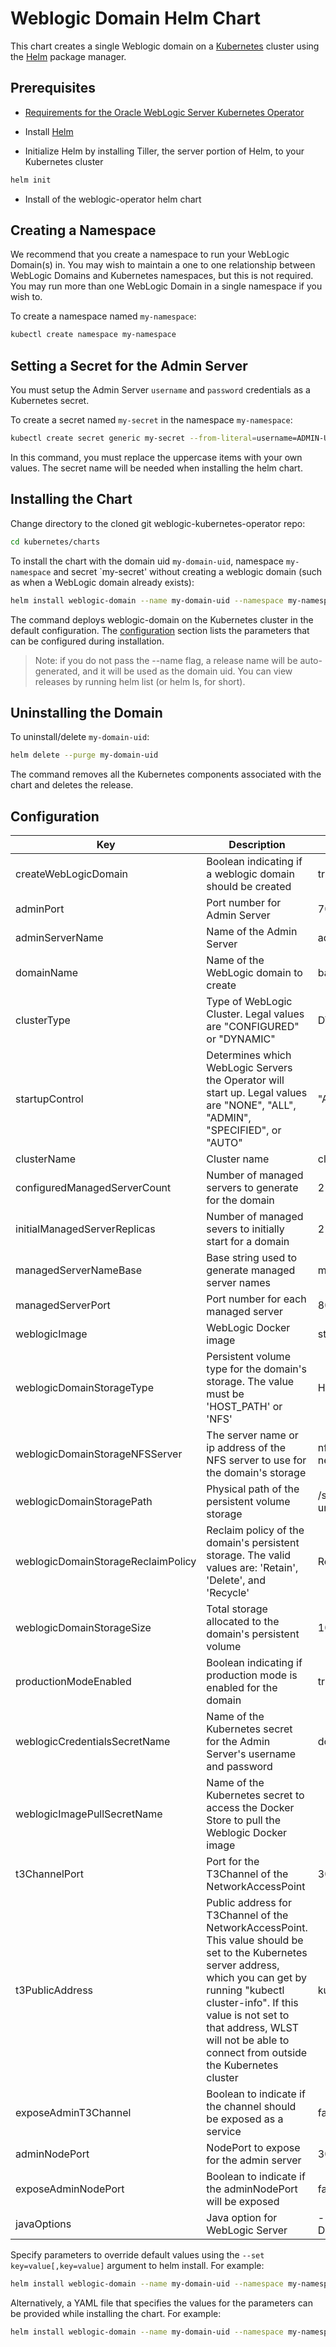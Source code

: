 # Weblogic Domain Helm Chart
This chart creates a single Weblogic domain on a [Kubernetes](https://kubernetes.io/) cluster using the 
[Helm](https://github.com/kubernetes/helm) package manager.

## Prerequisites
- [Requirements for the Oracle WebLogic Server Kubernetes Operator](https://github.com/oracle/weblogic-kubernetes-operator/blob/master/README.md)

- Install [Helm](https://github.com/kubernetes/helm#install)

- Initialize Helm by installing Tiller, the server portion of Helm, to your Kubernetes cluster

```bash
helm init
```
- Install of the weblogic-operator helm chart

## Creating a Namespace 
We recommend that you create a namespace to run your WebLogic Domain(s) in.
You may wish to maintain a one to one relationship between WebLogic Domains
and Kubernetes namespaces, but this is not required.  You may run more than
one WebLogic Domain in a single namespace if you wish to. 

To create a namespace named `my-namespace`:

```bash
kubectl create namespace my-namespace
```

## Setting a Secret for the Admin Server
You must setup the Admin Server `username` and `password` credentials as a Kubernetes secret.

To create a secret named `my-secret` in the namespace `my-namespace`:

```bash
kubectl create secret generic my-secret --from-literal=username=ADMIN-USERNAME --from-literal=password=ADMIN-PASSWORD --namespace my-namespace
```
In this command, you must replace the uppercase items with your
own values.  The secret name will be needed when installing the helm chart.

## Installing the Chart

Change directory to the cloned git weblogic-kubernetes-operator repo:

```bash
cd kubernetes/charts
```

To install the chart with the domain uid `my-domain-uid`, namespace `my-namespace` and secret `my-secret' without creating a weblogic domain (such as when a WebLogic domain already exists):

```bash
helm install weblogic-domain --name my-domain-uid --namespace my-namespace --set weblogicCredentialsSecretName=my-secret --set createWebLogicDomain=false
```

The command deploys weblogic-domain on the Kubernetes cluster in the default configuration. The [configuration](#configuration) section lists
the parameters that can be configured during installation.

> Note: if you do not pass the --name flag, a release name will be auto-generated, and it will be used as the domain uid.  You can view releases by running helm list (or helm ls, for short).


## Uninstalling the Domain
To uninstall/delete `my-domain-uid`:

```bash
helm delete --purge my-domain-uid
```

The command removes all the Kubernetes components associated with the chart and deletes the release.

## Configuration 
|  Key                           |  Description                      |  Default              |
| -------------------------------|-----------------------------------|-----------------------|
| createWebLogicDomain | Boolean indicating if a weblogic domain should be created | true |
| adminPort | Port number for Admin Server | 7001 |
| adminServerName | Name of the Admin Server | admin-server |
| domainName | Name of the WebLogic domain to create | base_domain |
| clusterType | Type of WebLogic Cluster. Legal values are "CONFIGURED" or "DYNAMIC" | DYNAMIC |
| startupControl | Determines which WebLogic Servers the Operator will start up. Legal values are "NONE", "ALL", "ADMIN", "SPECIFIED", or "AUTO" | "AUTO" |
| clusterName | Cluster name | cluster-1 |
| configuredManagedServerCount | Number of managed servers to generate for the domain | 2 |
| initialManagedServerReplicas | Number of managed severs to initially start for a domain | 2 |
| managedServerNameBase | Base string used to generate managed server names | managed-server |
| managedServerPort | Port number for each managed server | 8001 |
| weblogicImage | WebLogic Docker image | store/oracle/weblogic:12.2.1.3 |
| weblogicDomainStorageType | Persistent volume type for the domain's storage. The value must be 'HOST_PATH' or 'NFS' | HOST_PAT |
| weblogicDomainStorageNFSServer | The server name or ip address of the NFS server to use for the domain's storage | nfsServer (need to uncomment as necessary) |
| weblogicDomainStoragePath | Physical path of the persistent volume storage | /scratch/k8s_dir/domain1 (need to uncomment) |
| weblogicDomainStorageReclaimPolicy | Reclaim policy of the domain's persistent storage. The valid values are: 'Retain', 'Delete', and 'Recycle' | Retain |
| weblogicDomainStorageSize | Total storage allocated to the domain's persistent volume | 10Gi |
| productionModeEnabled | Boolean indicating if production mode is enabled for the domain | true |
| weblogicCredentialsSecretName | Name of the Kubernetes secret for the Admin Server's username and password | domain1-weblogic-credentials |
| weblogicImagePullSecretName | Name of the Kubernetes secret to access the Docker Store to pull the Weblogic Docker image | |
| t3ChannelPort | Port for the T3Channel of the NetworkAccessPoint | 30012 |
| t3PublicAddress | Public address for T3Channel of the NetworkAccessPoint. This value should be set to the Kubernetes server address, which you can get by running "kubectl cluster-info".  If this value is not set to that address, WLST will not be able to connect from outside the Kubernetes cluster | kubernetes |
| exposeAdminT3Channel | Boolean to indicate if the channel should be exposed as a service | false |
| adminNodePort | NodePort to expose for the admin server | 30701 |
| exposeAdminNodePort | Boolean to indicate if the adminNodePort will be exposed | false |
| javaOptions | Java option for WebLogic Server | -Dweblogic.StdoutDebugEnabled=false |
 
Specify parameters to override default values using the `--set key=value[,key=value]` argument to helm install. For example:

```bash
helm install weblogic-domain --name my-domain-uid --namespace my-namespace --set configuredManagedServerCount=3
```

Alternatively, a YAML file that specifies the values for the parameters can be provided while installing the chart. For example:

```bash
helm install weblogic-domain --name my-domain-uid --namespace my-namespace --values values.yaml
```


